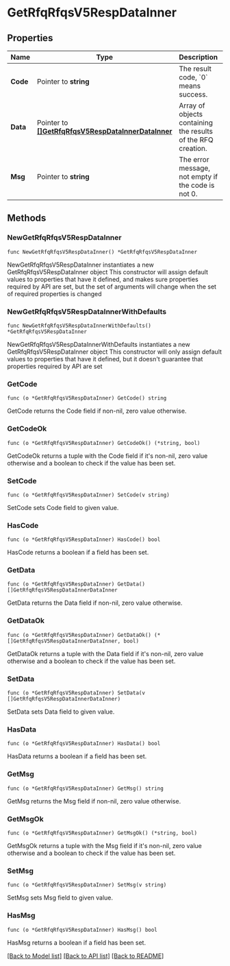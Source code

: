 # GetRfqRfqsV5RespDataInner

## Properties

Name | Type | Description | Notes
------------ | ------------- | ------------- | -------------
**Code** | Pointer to **string** | The result code, &#x60;0&#x60; means success. | [optional] [default to ""]
**Data** | Pointer to [**[]GetRfqRfqsV5RespDataInnerDataInner**](GetRfqRfqsV5RespDataInnerDataInner.md) | Array of objects containing the results of the RFQ creation. | [optional] 
**Msg** | Pointer to **string** | The error message, not empty if the code is not 0. | [optional] [default to ""]

## Methods

### NewGetRfqRfqsV5RespDataInner

`func NewGetRfqRfqsV5RespDataInner() *GetRfqRfqsV5RespDataInner`

NewGetRfqRfqsV5RespDataInner instantiates a new GetRfqRfqsV5RespDataInner object
This constructor will assign default values to properties that have it defined,
and makes sure properties required by API are set, but the set of arguments
will change when the set of required properties is changed

### NewGetRfqRfqsV5RespDataInnerWithDefaults

`func NewGetRfqRfqsV5RespDataInnerWithDefaults() *GetRfqRfqsV5RespDataInner`

NewGetRfqRfqsV5RespDataInnerWithDefaults instantiates a new GetRfqRfqsV5RespDataInner object
This constructor will only assign default values to properties that have it defined,
but it doesn't guarantee that properties required by API are set

### GetCode

`func (o *GetRfqRfqsV5RespDataInner) GetCode() string`

GetCode returns the Code field if non-nil, zero value otherwise.

### GetCodeOk

`func (o *GetRfqRfqsV5RespDataInner) GetCodeOk() (*string, bool)`

GetCodeOk returns a tuple with the Code field if it's non-nil, zero value otherwise
and a boolean to check if the value has been set.

### SetCode

`func (o *GetRfqRfqsV5RespDataInner) SetCode(v string)`

SetCode sets Code field to given value.

### HasCode

`func (o *GetRfqRfqsV5RespDataInner) HasCode() bool`

HasCode returns a boolean if a field has been set.

### GetData

`func (o *GetRfqRfqsV5RespDataInner) GetData() []GetRfqRfqsV5RespDataInnerDataInner`

GetData returns the Data field if non-nil, zero value otherwise.

### GetDataOk

`func (o *GetRfqRfqsV5RespDataInner) GetDataOk() (*[]GetRfqRfqsV5RespDataInnerDataInner, bool)`

GetDataOk returns a tuple with the Data field if it's non-nil, zero value otherwise
and a boolean to check if the value has been set.

### SetData

`func (o *GetRfqRfqsV5RespDataInner) SetData(v []GetRfqRfqsV5RespDataInnerDataInner)`

SetData sets Data field to given value.

### HasData

`func (o *GetRfqRfqsV5RespDataInner) HasData() bool`

HasData returns a boolean if a field has been set.

### GetMsg

`func (o *GetRfqRfqsV5RespDataInner) GetMsg() string`

GetMsg returns the Msg field if non-nil, zero value otherwise.

### GetMsgOk

`func (o *GetRfqRfqsV5RespDataInner) GetMsgOk() (*string, bool)`

GetMsgOk returns a tuple with the Msg field if it's non-nil, zero value otherwise
and a boolean to check if the value has been set.

### SetMsg

`func (o *GetRfqRfqsV5RespDataInner) SetMsg(v string)`

SetMsg sets Msg field to given value.

### HasMsg

`func (o *GetRfqRfqsV5RespDataInner) HasMsg() bool`

HasMsg returns a boolean if a field has been set.


[[Back to Model list]](../README.md#documentation-for-models) [[Back to API list]](../README.md#documentation-for-api-endpoints) [[Back to README]](../README.md)


